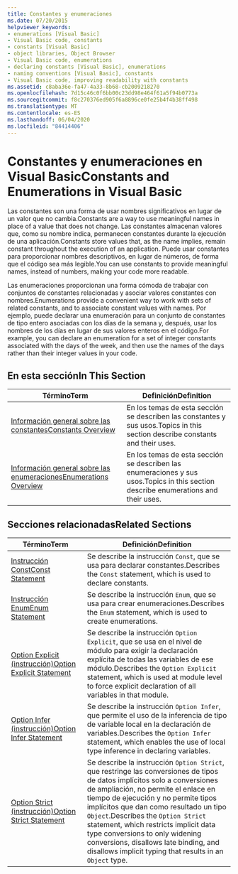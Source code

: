 ```yaml
---
title: Constantes y enumeraciones
ms.date: 07/20/2015
helpviewer_keywords:
- enumerations [Visual Basic]
- Visual Basic code, constants
- constants [Visual Basic]
- object libraries, Object Browser
- Visual Basic code, enumerations
- declaring constants [Visual Basic], enumerations
- naming conventions [Visual Basic], constants
- Visual Basic code, improving readability with constants
ms.assetid: c8aba36e-fa47-4a33-8b68-cb2009218270
ms.openlocfilehash: 7d15c46c0f6bb00c23dd98e464f61a5f94b0773a
ms.sourcegitcommit: f8c270376ed905f6a8896ce0fe25b4f4b38ff498
ms.translationtype: MT
ms.contentlocale: es-ES
ms.lasthandoff: 06/04/2020
ms.locfileid: "84414406"
---
```

# <a name="constants-and-enumerations-in-visual-basic"></a><span data-ttu-id="abb4c-102">Constantes y enumeraciones en Visual Basic</span><span class="sxs-lookup"><span data-stu-id="abb4c-102">Constants and Enumerations in Visual Basic</span></span>
<span data-ttu-id="abb4c-103">Las constantes son una forma de usar nombres significativos en lugar de un valor que no cambia.</span><span class="sxs-lookup"><span data-stu-id="abb4c-103">Constants are a way to use meaningful names in place of a value that does not change.</span></span> <span data-ttu-id="abb4c-104">Las constantes almacenan valores que, como su nombre indica, permanecen constantes durante la ejecución de una aplicación.</span><span class="sxs-lookup"><span data-stu-id="abb4c-104">Constants store values that, as the name implies, remain constant throughout the execution of an application.</span></span> <span data-ttu-id="abb4c-105">Puede usar constantes para proporcionar nombres descriptivos, en lugar de números, de forma que el código sea más legible.</span><span class="sxs-lookup"><span data-stu-id="abb4c-105">You can use constants to provide meaningful names, instead of numbers, making your code more readable.</span></span>  
  
 <span data-ttu-id="abb4c-106">Las enumeraciones proporcionan una forma cómoda de trabajar con conjuntos de constantes relacionadas y asociar valores constantes con nombres.</span><span class="sxs-lookup"><span data-stu-id="abb4c-106">Enumerations provide a convenient way to work with sets of related constants, and to associate constant values with names.</span></span> <span data-ttu-id="abb4c-107">Por ejemplo, puede declarar una enumeración para un conjunto de constantes de tipo entero asociadas con los días de la semana y, después, usar los nombres de los días en lugar de sus valores enteros en el código.</span><span class="sxs-lookup"><span data-stu-id="abb4c-107">For example, you can declare an enumeration for a set of integer constants associated with the days of the week, and then use the names of the days rather than their integer values in your code.</span></span>  
  
## <a name="in-this-section"></a><span data-ttu-id="abb4c-108">En esta sección</span><span class="sxs-lookup"><span data-stu-id="abb4c-108">In This Section</span></span>  
  
|<span data-ttu-id="abb4c-109">Término</span><span class="sxs-lookup"><span data-stu-id="abb4c-109">Term</span></span>|<span data-ttu-id="abb4c-110">Definición</span><span class="sxs-lookup"><span data-stu-id="abb4c-110">Definition</span></span>|  
|---|---|  
|[<span data-ttu-id="abb4c-111">Información general sobre las constantes</span><span class="sxs-lookup"><span data-stu-id="abb4c-111">Constants Overview</span></span>](constants-overview.md)|<span data-ttu-id="abb4c-112">En los temas de esta sección se describen las constantes y sus usos.</span><span class="sxs-lookup"><span data-stu-id="abb4c-112">Topics in this section describe constants and their uses.</span></span>|  
|[<span data-ttu-id="abb4c-113">Información general sobre las enumeraciones</span><span class="sxs-lookup"><span data-stu-id="abb4c-113">Enumerations Overview</span></span>](enumerations-overview.md)|<span data-ttu-id="abb4c-114">En los temas de esta sección se describen las enumeraciones y sus usos.</span><span class="sxs-lookup"><span data-stu-id="abb4c-114">Topics in this section describe enumerations and their uses.</span></span>|  
  
## <a name="related-sections"></a><span data-ttu-id="abb4c-115">Secciones relacionadas</span><span class="sxs-lookup"><span data-stu-id="abb4c-115">Related Sections</span></span>  
  
|<span data-ttu-id="abb4c-116">Término</span><span class="sxs-lookup"><span data-stu-id="abb4c-116">Term</span></span>|<span data-ttu-id="abb4c-117">Definición</span><span class="sxs-lookup"><span data-stu-id="abb4c-117">Definition</span></span>|  
|---|---|  
|[<span data-ttu-id="abb4c-118">Instrucción Const</span><span class="sxs-lookup"><span data-stu-id="abb4c-118">Const Statement</span></span>](../../../language-reference/statements/const-statement.md)|<span data-ttu-id="abb4c-119">Se describe la instrucción `Const`, que se usa para declarar constantes.</span><span class="sxs-lookup"><span data-stu-id="abb4c-119">Describes the `Const` statement, which is used to declare constants.</span></span>|  
|[<span data-ttu-id="abb4c-120">Instrucción Enum</span><span class="sxs-lookup"><span data-stu-id="abb4c-120">Enum Statement</span></span>](../../../language-reference/statements/enum-statement.md)|<span data-ttu-id="abb4c-121">Se describe la instrucción `Enum`, que se usa para crear enumeraciones.</span><span class="sxs-lookup"><span data-stu-id="abb4c-121">Describes the `Enum` statement, which is used to create enumerations.</span></span>|  
|[<span data-ttu-id="abb4c-122">Option Explicit (instrucción)</span><span class="sxs-lookup"><span data-stu-id="abb4c-122">Option Explicit Statement</span></span>](../../../language-reference/statements/option-explicit-statement.md)|<span data-ttu-id="abb4c-123">Se describe la instrucción `Option Explicit`, que se usa en el nivel de módulo para exigir la declaración explícita de todas las variables de ese módulo.</span><span class="sxs-lookup"><span data-stu-id="abb4c-123">Describes the `Option Explicit` statement, which is used at module level to force explicit declaration of all variables in that module.</span></span>|  
|[<span data-ttu-id="abb4c-124">Option Infer (instrucción)</span><span class="sxs-lookup"><span data-stu-id="abb4c-124">Option Infer Statement</span></span>](../../../language-reference/statements/option-infer-statement.md)|<span data-ttu-id="abb4c-125">Se describe la instrucción `Option Infer`, que permite el uso de la inferencia de tipo de variable local en la declaración de variables.</span><span class="sxs-lookup"><span data-stu-id="abb4c-125">Describes the `Option Infer` statement, which enables the use of local type inference in declaring variables.</span></span>|  
|[<span data-ttu-id="abb4c-126">Option Strict (instrucción)</span><span class="sxs-lookup"><span data-stu-id="abb4c-126">Option Strict Statement</span></span>](../../../language-reference/statements/option-strict-statement.md)|<span data-ttu-id="abb4c-127">Se describe la instrucción `Option Strict`, que restringe las conversiones de tipos de datos implícitos solo a conversiones de ampliación, no permite el enlace en tiempo de ejecución y no permite tipos implícitos que dan como resultado un tipo `Object`.</span><span class="sxs-lookup"><span data-stu-id="abb4c-127">Describes the `Option Strict` statement, which restricts implicit data type conversions to only widening conversions, disallows late binding, and disallows implicit typing that results in an `Object` type.</span></span>|
